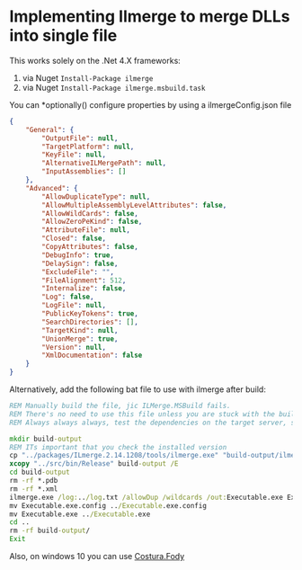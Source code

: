 # Implementing Ilmerge to merge DLLs into single file

This works solely on the .Net 4.X frameworks:

1. via Nuget `Install-Package ilmerge`
1. via Nuget `Install-Package ilmerge.msbuild.task`

You can *optionally() configure properties by using a ilmergeConfig.json file

```json
{
    "General": {
        "OutputFile": null,
        "TargetPlatform": null,
        "KeyFile": null,
        "AlternativeILMergePath": null,
        "InputAssemblies": []
    },
    "Advanced": {
        "AllowDuplicateType": null,
        "AllowMultipleAssemblyLevelAttributes": false,
        "AllowWildCards": false,
        "AllowZeroPeKind": false,
        "AttributeFile": null,
        "Closed": false,
        "CopyAttributes": false,
        "DebugInfo": true,
        "DelaySign": false,
        "ExcludeFile": "",
        "FileAlignment": 512,
        "Internalize": false,
        "Log": false,
        "LogFile": null,
        "PublicKeyTokens": true,
        "SearchDirectories": [],
        "TargetKind": null,
        "UnionMerge": true,
        "Version": null,
        "XmlDocumentation": false
    }
}
```

Alternatively, add the following bat file to use with ilmerge after build:

```bat
REM Manually build the file, jic ILMerge.MSBuild fails.
REM There's no need to use this file unless you are stuck with the build.
REM Always always always, test the dependencies on the target server, since they become picky in a hurry.

mkdir build-output
REM ITs important that you check the installed version
cp "../packages/ILmerge.2.14.1208/tools/ilmerge.exe" "build-output/ilmerge.exe"
xcopy "../src/bin/Release" build-output /E
cd build-output
rm -rf *.pdb
rm -rf *.xml
ilmerge.exe /log:../log.txt /allowDup /wildcards /out:Executable.exe Executable.exe *.dll
mv Executable.exe.config ../Executable.exe.config
mv Executable.exe ../Executable.exe
cd ..
rm -rf build-output/
Exit

```

Also, on windows 10 you can use [Costura.Fody](https://github.com/Fody/Costura)
